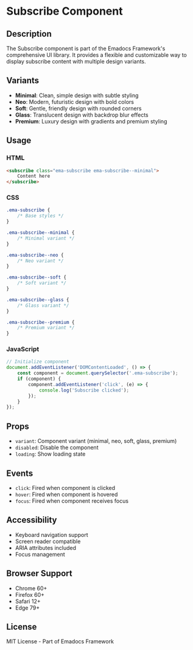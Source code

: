 # Subscribe Component

## Description
The Subscribe component is part of the Emadocs Framework's comprehensive UI library. It provides a flexible and customizable way to display subscribe content with multiple design variants.

## Variants
- **Minimal**: Clean, simple design with subtle styling
- **Neo**: Modern, futuristic design with bold colors
- **Soft**: Gentle, friendly design with rounded corners
- **Glass**: Translucent design with backdrop blur effects
- **Premium**: Luxury design with gradients and premium styling

## Usage

### HTML
```html
<subscribe class="ema-subscribe ema-subscribe--minimal">
    Content here
</subscribe>
```

### CSS
```css
.ema-subscribe {
    /* Base styles */
}

.ema-subscribe--minimal {
    /* Minimal variant */
}

.ema-subscribe--neo {
    /* Neo variant */
}

.ema-subscribe--soft {
    /* Soft variant */
}

.ema-subscribe--glass {
    /* Glass variant */
}

.ema-subscribe--premium {
    /* Premium variant */
}
```

### JavaScript
```javascript
// Initialize component
document.addEventListener('DOMContentLoaded', () => {
    const component = document.querySelector('.ema-subscribe');
    if (component) {
        component.addEventListener('click', (e) => {
            console.log('Subscribe clicked');
        });
    }
});
```

## Props
- `variant`: Component variant (minimal, neo, soft, glass, premium)
- `disabled`: Disable the component
- `loading`: Show loading state

## Events
- `click`: Fired when component is clicked
- `hover`: Fired when component is hovered
- `focus`: Fired when component receives focus

## Accessibility
- Keyboard navigation support
- Screen reader compatible
- ARIA attributes included
- Focus management

## Browser Support
- Chrome 60+
- Firefox 60+
- Safari 12+
- Edge 79+

## License
MIT License - Part of Emadocs Framework
